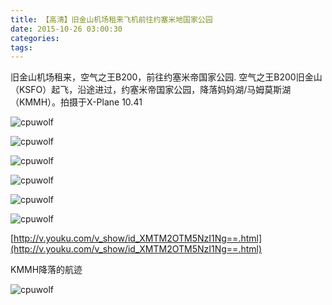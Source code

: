 ```yaml
---
title: 【高清】旧金山机场租来飞机前往约塞米地国家公园
date: 2015-10-26 03:00:30
categories:
tags:
---
```





旧金山机场租来，空气之王B200，前往约塞米帝国家公园.
空气之王B200旧金山（KSFO）起飞，沿途进过，约塞米帝国家公园，降落妈妈湖/马姆莫斯湖（KMMH）。拍摄于X-Plane 10.41





![cpuwolf](/images/data/attachment/201510/26/112331srcrxaxszctadsmu.jpg)

![cpuwolf](/images/data/attachment/201510/26/112346fo26zv6fv7lrv1nw.jpg)


![cpuwolf](/images/data/attachment/201510/26/112359hbn22hkykxh2hwbz.jpg)

![cpuwolf](/images/data/attachment/201510/26/112411t9g73owdgg7dbo85.jpg)


![cpuwolf](/images/data/attachment/201510/26/112428wa8p5q465ni5rido.jpg)

![cpuwolf](/images/data/attachment/201510/26/112441zoqdkqtqxfxdqrkj.jpg)


[http://v.youku.com/v_show/id_XMTM2OTM5NzI1Ng==.html](http://v.youku.com/v_show/id_XMTM2OTM5NzI1Ng==.html)

KMMH降落的航迹

![cpuwolf](/images/data/attachment/201510/26/125128jw00sm6690sznitz.jpg)

